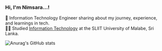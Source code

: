 ### Hi, I'm Nimsara...!

📖 Information Technology Engineer sharing about my journey, experience, and learnings in tech. <br/>
👨‍🎓 Studied [Information Technology](https://www.sliit.lk/computing/programmes/information-technology-degree/) at the SLIIT University of Malabe, Sri Lanka.<br/>


<!-- Github  stats from GitHub stats https://github.com/anuraghazra/github-readme-stats -->
![Anurag's GitHub stats](https://github-readme-stats.vercel.app/api?username=nimsara&show_icons=true&theme=radical)
